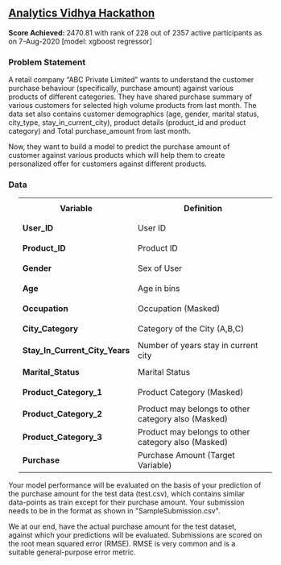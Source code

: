 <h2><a href='https://datahack.analyticsvidhya.com/contest/black-friday'>Analytics Vidhya Hackathon</a></h2>

<p><b>Score Achieved: </b> 2470.81 with rank of 228 out of 2357 active participants as on 7-Aug-2020 [model: xgboost regressor]</p>

<h3>Problem Statement</h3>
<p>A retail company “ABC Private Limited” wants to understand the customer purchase behaviour (specifically, purchase amount) against various products of different categories. They have shared purchase summary of various customers for selected high volume products from last month.
The data set also contains customer demographics (age, gender, marital status, city_type, stay_in_current_city), product details (product_id and product category) and Total purchase_amount from last month.

Now, they want to build a model to predict the purchase amount of customer against various products which will help them to create personalized offer for customers against different products.</p>

<h3>Data</h3>
<table class="table-striped" style="margin-left:20px"><tbody><tr style="height:40px;"><th style="width:150px;height:40px"><b>Variable</b></th><th class="col-md-9">Definition</th></tr><tr style="height:40px;"><td style="width:150px"><b>User_ID</b></td><td class="col-md-9">User ID</td></tr><tr style="height:40px;"><td style="width:150px"><b>Product_ID</b></td><td class="col-md-9">Product ID</td></tr><tr style="height:40px;"><td style="width:150px"><b>Gender</b></td><td class="col-md-9">Sex of User</td></tr><tr style="height:40px;"><td style="width:150px"><b>Age</b></td><td class="col-md-9">Age in bins</td></tr><tr style="height:40px;"><td style="width:150px"><b>Occupation</b></td><td class="col-md-9">Occupation (Masked)</td></tr><tr style="height:40px;"><td style="width:150px"><b>City_Category</b></td><td class="col-md-9">Category of the City (A,B,C)</td></tr><tr style="height:40px;"><td style="width:150px"><b>Stay_In_Current_City_Years</b></td><td class="col-md-9">Number of years stay in current city</td></tr><tr style="height:40px;"><td style="width:150px"><b>Marital_Status</b></td><td class="col-md-9">Marital Status</td></tr><tr style="height:40px;"><td style="width:150px"><b>Product_Category_1</b></td><td class="col-md-9">Product Category (Masked)</td></tr><tr style="height:40px;"><td style="width:150px"><b>Product_Category_2</b></td><td class="col-md-9">Product may belongs to other category also (Masked)</td></tr><tr style="height:40px;"><td style="width:150px"><b>Product_Category_3</b></td><td class="col-md-9">Product may belongs to other category also (Masked)</td></tr><tr style="height:40px;"><td style="width:150px"><b>Purchase</b></td><td class="col-md-9">Purchase Amount (Target Variable)</td></tr></tbody></table>


Your model performance will be evaluated on the basis of your prediction of the purchase amount for the test data (test.csv), which contains similar data-points as train except for their purchase amount. Your submission needs to be in the format as shown in "SampleSubmission.csv".


We at our end, have the actual purchase amount for the test dataset, against which your predictions will be evaluated. Submissions are scored on the root mean squared error (RMSE). RMSE is very common and is a suitable general-purpose error metric.
